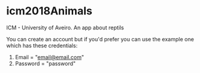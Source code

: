 # icm2018Animals
ICM - University of Aveiro. An app about reptils


You can create an account but if you'd prefer you can use the example one which has these credentials:
1. Email = "email@email.com"
2. Password = "password"

